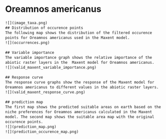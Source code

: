 # Oreamnos americanus 
    ![](image_taxa.png) 
    ## Distribution of occurence points 
    The following map shows the distribution of the filtered occurence points for Oreamnos americanus used in the Maxent model. 
    ![](occurrences.png)
    
    ## Variable importance 
    The variable importance graph shows the relative importance of the abiotic raster layers in the  Maxent model for Oreamnos americanus. 
    ![](valid_maxent_variable_importance.png)
    
    ## Response curve 
    The response curve graphs show the response of the Maxent model for Oreamnos americanus to different values in the abiotic raster layers. 
    ![](valid_maxent_response_curve.png)
    
    ## prediction map 
    The first map shows the predicted suitable areas on earth based on the niche preferences for Oreamnos americanus calculated in the Maxent model. The second map shows the suitable area map with the original occurence points. 
    ![](prediction_map.png)
    ![](prediction_occurence_map.png)
    
